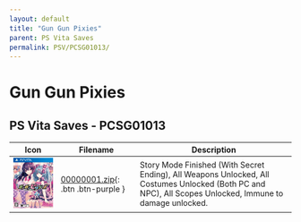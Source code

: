 ```yaml
---
layout: default
title: "Gun Gun Pixies"
parent: PS Vita Saves
permalink: PSV/PCSG01013/
---
```

# Gun Gun Pixies

## PS Vita Saves - PCSG01013

| Icon | Filename | Description |
|------|----------|-------------|
| ![Gun Gun Pixies](icon0.png) | [00000001.zip](00000001.zip){: .btn .btn-purple } | Story Mode Finished (With Secret Ending), All Weapons Unlocked, All Costumes Unlocked (Both PC and NPC), All Scopes Unlocked, Immune to damage unlocked.  |
